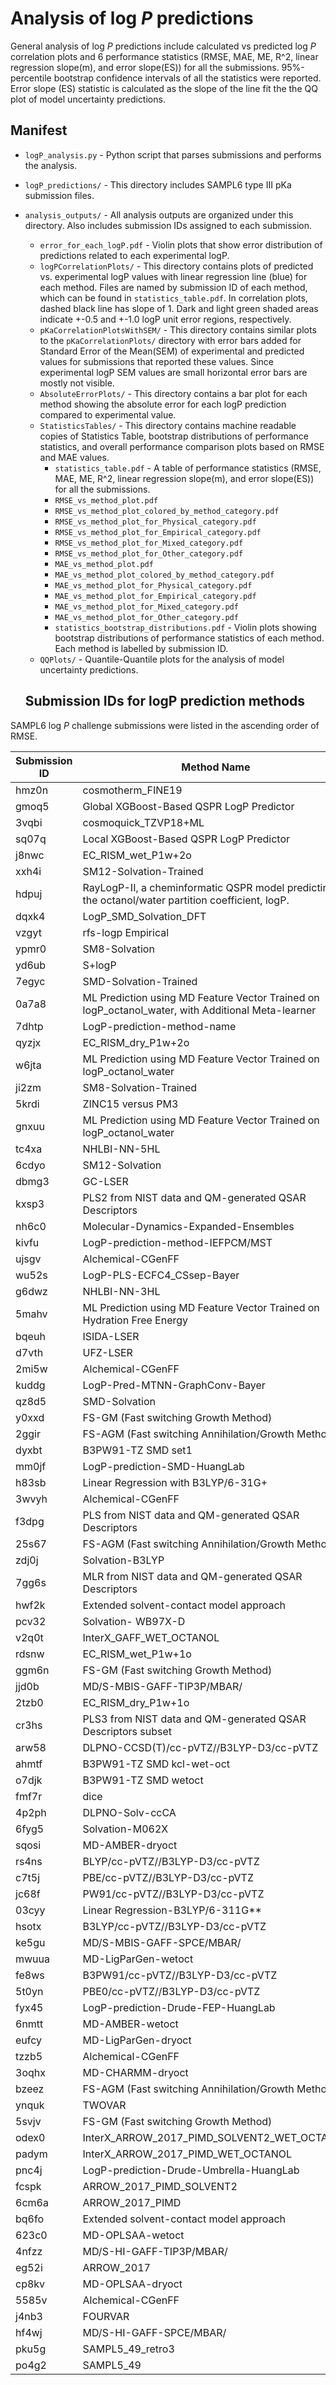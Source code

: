 # Analysis of log *P* predictions

General analysis of log *P* predictions include calculated vs predicted log *P* correlation plots and 6 performance statistics (RMSE, MAE, ME, R^2, linear regression slope(m), and error slope(ES)) for all the submissions. 
95%-percentile bootstrap confidence intervals of all the statistics were reported. Error slope (ES) statistic is calculated as the slope of the line fit the the QQ plot of model uncertainty predictions.

## Manifest
- `logP_analysis.py` - Python script that parses submissions and performs the analysis.
- `logP_predictions/` - This directory includes SAMPL6 type III pKa submission files.

- `analysis_outputs/` - All analysis outputs are organized under this directory.
   Also includes submission IDs assigned to each submission.
  - `error_for_each_logP.pdf` - Violin plots that show error distribution of predictions related to each experimental logP. 
  - `logPCorrelationPlots/` - This directory contains plots of predicted vs. experimental logP values with linear regression line (blue) for each method. Files are named by submission ID of each method, which can be found in `statistics_table.pdf`. In correlation plots, dashed black line has slope of 1. Dark and light green shaded areas indicate +-0.5 and +-1.0 logP unit error regions, respectively.
  - `pKaCorrelationPlotsWithSEM/` - This directory contains similar plots to the `pKaCorrelationPlots/` directory with error bars added for Standard Error of the Mean(SEM) of experimental and predicted values for submissions that reported these values. Since experimental logP SEM values are small horizontal error bars are mostly not visible.
  - `AbsoluteErrorPlots/` - This directory contains a bar plot for each method showing the absolute error for each logP prediction compared to experimental value.
  - `StatisticsTables/` - This directory contains machine readable copies of Statistics Table, bootstrap distributions of performance statistics, and overall performance comparison plots based on RMSE and MAE values.
    - `statistics_table.pdf` - A table of performance statistics (RMSE, MAE, ME, R^2, linear regression slope(m), and error slope(ES)) for all the submissions.
    - `RMSE_vs_method_plot.pdf`
    - `RMSE_vs_method_plot_colored_by_method_category.pdf`
    - `RMSE_vs_method_plot_for_Physical_category.pdf`
    - `RMSE_vs_method_plot_for_Empirical_category.pdf`
    - `RMSE_vs_method_plot_for_Mixed_category.pdf`
    - `RMSE_vs_method_plot_for_Other_category.pdf` 
    - `MAE_vs_method_plot.pdf`
    - `MAE_vs_method_plot_colored_by_method_category.pdf`
    - `MAE_vs_method_plot_for_Physical_category.pdf`
    - `MAE_vs_method_plot_for_Empirical_category.pdf`
    - `MAE_vs_method_plot_for_Mixed_category.pdf`
    - `MAE_vs_method_plot_for_Other_category.pdf` 
    - `statistics_bootstrap_distributions.pdf` - Violin plots showing bootstrap distributions of performance statistics of each method. Each method is labelled by submission ID.
  - `QQPlots/` - Quantile-Quantile plots for the analysis of model uncertainty predictions. 
  
  ## Submission IDs for logP prediction methods
 
 SAMPL6 log *P* challenge submissions were listed in the ascending order of RMSE.
  
| Submission ID | Method Name |  Category    |
|---------------|-------------|--------------|
| hmz0n	| cosmotherm_FINE19	| Physical |
| gmoq5 |	Global XGBoost-Based QSPR LogP Predictor |	Empirical |
| 3vqbi |	cosmoquick_TZVP18+ML |	Mixed |
| sq07q |	Local XGBoost-Based QSPR LogP Predictor |	Empirical |
| j8nwc	| EC_RISM_wet_P1w+2o	| Physical |
| xxh4i	| SM12-Solvation-Trained	| Mixed |
| hdpuj	| RayLogP-II, a cheminformatic QSPR model predicting the octanol/water partition coefficient, logP. |	Empirical |
| dqxk4 |	LogP_SMD_Solvation_DFT	| Physical |
| vzgyt |	rfs-logp	Empirical |
| ypmr0 |	SM8-Solvation	| Physical |
| yd6ub |	S+logP |	Empirical |
| 7egyc |	SMD-Solvation-Trained |	Mixed |
| 0a7a8 |	ML Prediction using MD Feature Vector Trained on logP_octanol_water, with Additional Meta-learner |	Mixed |
| 7dhtp |	LogP-prediction-method-name	| Other |
| qyzjx	| EC_RISM_dry_P1w+2o |	Physical |
| w6jta	| ML Prediction using MD Feature Vector Trained on logP_octanol_water |	Mixed |
| ji2zm |	SM8-Solvation-Trained	| Mixed |
| 5krdi |	ZINC15 versus PM3	| Mixed |
| gnxuu |	ML Prediction using MD Feature Vector Trained on logP_octanol_water	| Mixed |
| tc4xa	| NHLBI-NN-5HL	| Empirical |
| 6cdyo | SM12-Solvation	| Physical |
| dbmg3 |	GC-LSER |	Empirical |
| kxsp3	| PLS2 from NIST data and QM-generated QSAR Descriptors |	Mixed |
| nh6c0	| Molecular-Dynamics-Expanded-Ensembles |	Physical |
| kivfu	| LogP-prediction-method-IEFPCM/MST	| Physical |
| ujsgv |	Alchemical-CGenFF	| Physical |
| wu52s |	LogP-PLS-ECFC4_CSsep-Bayer |	Empirical |
| g6dwz |	NHLBI-NN-3HL |	Empirical |
| 5mahv	| ML Prediction using MD Feature Vector Trained on Hydration Free Energy	| Mixed |
| bqeuh |	ISIDA-LSER |	Empirical |
| d7vth	| UFZ-LSER	| Empirical |
| 2mi5w	| Alchemical-CGenFF	| Physical |
| kuddg	| LogP-Pred-MTNN-GraphConv-Bayer	 | Empirical |
| qz8d5 |	SMD-Solvation |	Physical |
| y0xxd	| FS-GM (Fast switching Growth Method)	| Physical |
| 2ggir | FS-AGM (Fast switching Annihilation/Growth Method)	| Physical |
| dyxbt	| B3PW91-TZ SMD set1	| Physical |
| mm0jf |	LogP-prediction-SMD-HuangLab	 | Physical |
| h83sb	| Linear Regression with B3LYP/6-31G+ |	Mixed |
| 3wvyh	| Alchemical-CGenFF	| Physical |
| f3dpg |	PLS from NIST data and QM-generated QSAR Descriptors	| Mixed |
| 25s67 | FS-AGM (Fast switching Annihilation/Growth Method) |	Physical |
| zdj0j |	Solvation-B3LYP	| Physical |
| 7gg6s |	MLR from NIST data and QM-generated QSAR Descriptors	| Mixed |
| hwf2k | Extended solvent-contact model approach	| Empirical |
| pcv32	| Solvation- WB97X-D	 | Physical |
| v2q0t	| InterX_GAFF_WET_OCTANOL	| Physical |
| rdsnw	| EC_RISM_wet_P1w+1o	| Physical |
| ggm6n | FS-GM (Fast switching Growth Method)	| Physical |
| jjd0b	| MD/S-MBIS-GAFF-TIP3P/MBAR/	| Physical |
| 2tzb0	| EC_RISM_dry_P1w+1o	| Physical |
| cr3hs	| PLS3 from NIST data and QM-generated QSAR Descriptors subset	| Mixed |
| arw58	| DLPNO-CCSD(T)/cc-pVTZ//B3LYP-D3/cc-pVTZ	| Other |
| ahmtf	| B3PW91-TZ SMD kcl-wet-oct	| Physical |
| o7djk	| B3PW91-TZ SMD wetoct	| Physical |
| fmf7r	| dice	| Mixed |
| 4p2ph	| DLPNO-Solv-ccCA	| Other |
| 6fyg5	| Solvation-M062X	| Physical |
| sqosi	| MD-AMBER-dryoct	| Physical |
| rs4ns	| BLYP/cc-pVTZ//B3LYP-D3/cc-pVTZ	| Other | 
| c7t5j	| PBE/cc-pVTZ//B3LYP-D3/cc-pVTZ	| Other |
| jc68f	| PW91/cc-pVTZ//B3LYP-D3/cc-pVTZ	| Other |
| 03cyy	| Linear Regression-B3LYP/6-311G** | Mixed |
| hsotx	| B3LYP/cc-pVTZ//B3LYP-D3/cc-pVTZ | Other |
| ke5gu	| MD/S-MBIS-GAFF-SPCE/MBAR/ |	Physical |
| mwuua	| MD-LigParGen-wetoct |	Physical |
| fe8ws | B3PW91/cc-pVTZ//B3LYP-D3/cc-pVTZ | Other |
| 5t0yn | PBE0/cc-pVTZ//B3LYP-D3/cc-pVTZ | Other |
| fyx45 | LogP-prediction-Drude-FEP-HuangLab	| Physical |
| 6nmtt	| MD-AMBER-wetoct	| Physical |
| eufcy	| MD-LigParGen-dryoct	| Physical |
| tzzb5 |	Alchemical-CGenFF |	Physical |
| 3oqhx |	MD-CHARMM-dryoct |	Physical |
| bzeez |	FS-AGM (Fast switching Annihilation/Growth Method)	| Physical |
| ynquk |	TWOVAR |	Empirical |
| 5svjv |	FS-GM (Fast switching Growth Method) |	Physical |
| odex0 |	InterX_ARROW_2017_PIMD_SOLVENT2_WET_OCTANOL | Physical |
| padym	| InterX_ARROW_2017_PIMD_WET_OCTANOL	| Physical |
| pnc4j	| LogP-prediction-Drude-Umbrella-HuangLab |	Physical |
| fcspk	| ARROW_2017_PIMD_SOLVENT2 |	Physical |
| 6cm6a	| ARROW_2017_PIMD	| Physical |
| bq6fo	| Extended solvent-contact model approach	| Mixed |
| 623c0	| MD-OPLSAA-wetoct	| Physical |
| 4nfzz |	MD/S-HI-GAFF-TIP3P/MBAR/ |	Physical |
| eg52i	| ARROW_2017	| Physical |
| cp8kv	| MD-OPLSAA-dryoct	| Physical |
| 5585v	| Alchemical-CGenFF	| Physical |
| j4nb3	| FOURVAR |	Empirical |
| hf4wj	| MD/S-HI-GAFF-SPCE/MBAR/	| Physical |
| pku5g	| SAMPL5_49_retro3 |	Empirical |
| po4g2	| SAMPL5_49	| Empirical |
    
    
